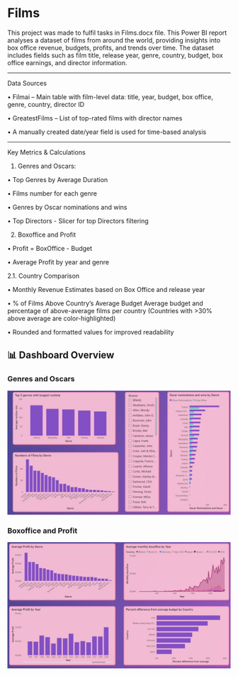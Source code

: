 # Films
This project was made to fulfil tasks in Films.docx file. This Power BI report analyses a dataset of films from around the world, providing insights into box office revenue, budgets, profits, and trends over time. The dataset includes fields such as film title, release year, genre, country, budget, box office earnings, and director information.
________________________________________
Data Sources

•	Filmai – Main table with film-level data: title, year, budget, box office, genre, country, director ID

•	GreatestFilms – List of top-rated films with director names

•	A manually created date/year field is used for time-based analysis
________________________________________
Key Metrics & Calculations

1.	Genres and Oscars:

•	Top Genres by Average Duration

•	Films number for each genre

•	Genres by Oscar nominations and wins

•	Top Directors - Slicer for top Directors filtering

2.	Boxoffice and Profit

•	Profit = BoxOffice - Budget

•	Average Profit by year and genre

2.1.	Country Comparison

•	Monthly Revenue Estimates based on Box Office and release year

•	% of Films Above Country’s Average Budget
Average budget and percentage of above-average films per country
(Countries with >30% above average are color-highlighted)

•	Rounded and formatted values for improved readability
## 📊 Dashboard Overview

### Genres and Oscars
![Chart1](Charts1.jpg)

### Boxoffice and Profit
![Chart2](Charts2.jpg)

